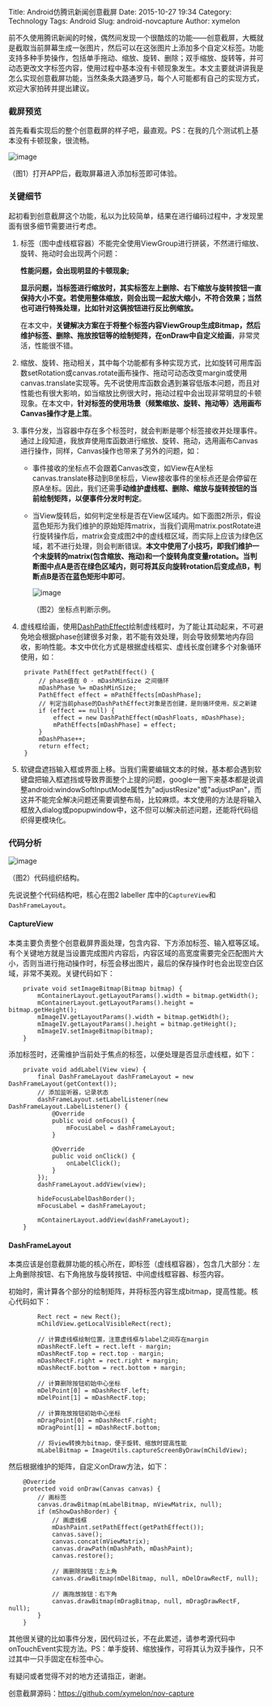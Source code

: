 Title: Android仿腾讯新闻创意截屏
Date: 2015-10-27 19:34
Category: Technology
Tags: Android
Slug: android-novcapture
Author: xymelon

前不久使用腾讯新闻的时候，偶然间发现一个很酷炫的功能——创意截屏，大概就是截取当前屏幕生成一张图片，然后可以在这张图片上添加多个自定义标签。功能支持多种手势操作，包括单手拖动、缩放、旋转、删除；双手缩放、旋转等，并可动态更改文字标签内容，使用过程中基本没有卡顿现象发生。本文主要就讲讲我是怎么实现创意截屏功能，当然条条大路通罗马，每个人可能都有自己的实现方式，欢迎大家拍砖并提出建议。

<!-- PELICAN_END_SUMMARY -->

### 截屏预览 ###

首先看看实现后的整个创意截屏的样子吧，最直观。PS：在我的几个测试机上基本没有卡顿现象，很流畅。

![image](/images/novcapture.gif)

（图1）打开APP后，截取屏幕进入添加标签即可体验。

### 关键细节 ###

起初看到创意截屏这个功能，私以为比较简单，结果在进行编码过程中，才发现里面有很多细节需要进行考虑。

1. 标签（图中虚线框容器）不能完全使用ViewGroup进行拼装，不然进行缩放、旋转、拖动时会出现两个问题：
	
	**性能问题，会出现明显的卡顿现象;**
	
	**显示问题，当标签进行缩放时，其实标签左上删除、右下缩放与旋转按钮一直保持大小不变。若使用整体缩放，则会出现一起放大缩小，不符合效果；当然也可进行特殊处理，比如针对这俩按钮进行反比例缩放。**
	
	在本文中，**关键解决方案在于将整个标签内容ViewGroup生成Bitmap，然后维护标签、删除、拖放按钮等的绘制矩阵，在onDraw中自定义绘画**，非常灵活，性能很不错。
	
1. 缩放、旋转、拖动相关，其中每个功能都有多种实现方式，比如旋转可用库函数setRotation或canvas.rotate画布操作、拖动可动态改变margin或使用canvas.translate实现等。先不说使用库函数会遇到兼容低版本问题，而且对性能也有很大影响，如当缩放比例很大时，拖动过程中会出现非常明显的卡顿现象。在本文中，**针对标签的使用场景（频繁缩放、旋转、拖动等）选用画布Canvas操作才是上策**。
	
1. 事件分发，当容器中存在多个标签时，就会判断是哪个标签接收并处理事件。通过上段知道，我放弃使用库函数进行缩放、旋转、拖动，选用画布Canvas进行操作，同样，Canvas操作也带来了另外的问题，如：
	* 事件接收的坐标点不会跟着Canvas改变，如View在A坐标canvas.translate移动到B坐标后，View接收事件的坐标点还是会停留在原A坐标。因此，我们还需**手动维护虚线框、删除、缩放与旋转按钮的当前绘制矩阵，以便事件分发时判定**。
	* 当View旋转后，如何判定坐标是否在View区域内。如下面图2所示，假设蓝色矩形为我们维护的原始矩阵matrix，当我们调用matrix.postRotate进行旋转操作后，matrix会变成图2中的虚线框区域，而实际上应该为绿色区域，若不进行处理，则会判断错误。**本文中使用了小技巧，即我们维护一个未旋转的matrix(包含缩放、拖动)和一个旋转角度变量rotation。当判断图中点A是否在绿色区域内，则可将其反向旋转rotation后变成点B，判断点B是否在蓝色矩形中即可**。
	
		![image](/images/novcapture_1.png)

		（图2）坐标点判断示例。

	
1. 虚线框绘画，使用<a href="http://developer.android.com/reference/android/graphics/DashPathEffect.html" target="_blank">DashPathEffect</a>绘制虚线框时，为了能让其动起来，不可避免地会根据phase创建很多对象，若不能有效处理，则会导致频繁地内存回收，影响性能。本文中优化方式是根据虚线框实、虚线长度创建多个对象循环使用，如：

		private PathEffect getPathEffect() {
			// phase值在 0 - mDashMinSize 之间循环
        	mDashPhase %= mDashMinSize;
        	PathEffect effect = mPathEffects[mDashPhase];
        	// 判定当前phase的DashPathEffect对象是否创建，是则循环使用，反之新建
	        if (effect == null) {
    	        effect = new DashPathEffect(mDashFloats, mDashPhase);
        	    mPathEffects[mDashPhase] = effect;
        	}
	        mDashPhase++;
    	    return effect;
	    }

1. 软键盘遮挡输入框或界面上移。当我们需要编辑文本的时候，基本都会遇到软键盘把输入框遮挡或导致界面整个上提的问题，google一圈下来基本都是说调整android:windowSoftInputMode属性为"adjustResize"或"adjustPan"，而这并不能完全解决问题还需要调整布局，比较麻烦。本文使用的方法是将输入框放入dialog或popupwindow中，这不但可以解决前述问题，还能将代码组织得更模块化。

### 代码分析 ###

![image](/images/novcapture_2.png)

（图2）代码组织结构。

先说说整个代码结构吧，核心在图2 labeller 库中的`CaptureView`和`DashFrameLayout`。

#### CaptureView ####

本类主要负责整个创意截屏界面处理，包含内容、下方添加标签、输入框等区域。
有个关键地方就是当设置完成图片内容后，内容区域的高宽度需要完全匹配图片大小，否则当进行拖动操作时，标签会移出图片，最后的保存操作时也会出现空白区域，非常不美观。关键代码如下：

		private void setImageBitmap(Bitmap bitmap) {
        	mContainerLayout.getLayoutParams().width = bitmap.getWidth();
	        mContainerLayout.getLayoutParams().height = bitmap.getHeight();
    	    mImageIV.getLayoutParams().width = bitmap.getWidth();
        	mImageIV.getLayoutParams().height = bitmap.getHeight();
	        mImageIV.setImageBitmap(bitmap);
    	}

添加标签时，还需维护当前处于焦点的标签，以便处理是否显示虚线框，如下：

		private void addLabel(View view) {
        	final DashFrameLayout dashFrameLayout = new DashFrameLayout(getContext());
        	// 添加监听器，记录状态
	        dashFrameLayout.setLabelListener(new DashFrameLayout.LabelListener() {
    	        @Override
        	    public void onFocus() {
            	    mFocusLabel = dashFrameLayout;
            	}

	            @Override
    	        public void onClick() {
        	        onLabelClick();
            	}
	        });
    	    dashFrameLayout.addView(view);
	
    	    hideFocusLabelDashBorder();
        	mFocusLabel = dashFrameLayout;

	        mContainerLayout.addView(dashFrameLayout);
	    }

#### DashFrameLayout ####

本类应该是创意截屏功能的核心所在，即标签（虚线框容器），包含几大部分：左上角删除按钮、右下角拖放与旋转按钮、中间虚线框容器、标签内容。

初始时，需计算各个部分的绘制矩阵，并将标签内容生成bitmap，提高性能。核心代码如下：

	        Rect rect = new Rect();
            mChildView.getLocalVisibleRect(rect);

            // 计算虚线框绘制位置，注意虚线框与label之间存在margin
            mDashRectF.left = rect.left - margin;
	        mDashRectF.top = rect.top - margin;
		    mDashRectF.right = rect.right + margin;
	        mDashRectF.bottom = rect.bottom + margin;

            // 计算删除按钮初始中心坐标
            mDelPoint[0] = mDashRectF.left;
            mDelPoint[1] = mDashRectF.top;

            // 计算拖放按钮初始中心坐标
            mDragPoint[0] = mDashRectF.right;
            mDragPoint[1] = mDashRectF.bottom;

            // 将view转换为bitmap，便于旋转、缩放时提高性能
            mLabelBitmap = ImageUtils.captureScreenByDraw(mChildView);

然后根据维护的矩阵，自定义onDraw方法，如下：

		@Override
    	protected void onDraw(Canvas canvas) {
        	// 画标签
        	canvas.drawBitmap(mLabelBitmap, mViewMatrix, null);
        	if (mShowDashBorder) {
         	    // 画虚线框
            	mDashPaint.setPathEffect(getPathEffect());
	            canvas.save();
    	        canvas.concat(mViewMatrix);
        	    canvas.drawPath(mDashPath, mDashPaint);
            	canvas.restore();

            	// 画删除按钮：左上角
	            canvas.drawBitmap(mDelBitmap, null, mDelDrawRectF, null);

    	        // 画拖放按钮：右下角
        	    canvas.drawBitmap(mDragBitmap, null, mDragDrawRectF, null);
        	}
    	}

其他很关键的比如事件分发，因代码过长，不在此累述，请参考源代码中onTouchEvent实现方法。PS：单手旋转、缩放操作，可将其认为双手操作，只不过其中一只手固定在标签中心。

有疑问或者觉得不对的地方还请指正，谢谢。

创意截屏源码：<a href="https://github.com/xymelon/nov-capture" target="_blank">https://github.com/xymelon/nov-capture</a>

